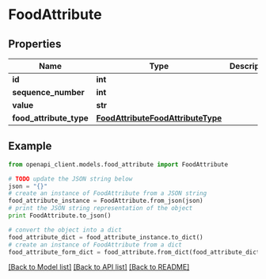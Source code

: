 # FoodAttribute


## Properties

Name | Type | Description | Notes
------------ | ------------- | ------------- | -------------
**id** | **int** |  | [optional] 
**sequence_number** | **int** |  | [optional] 
**value** | **str** |  | [optional] 
**food_attribute_type** | [**FoodAttributeFoodAttributeType**](FoodAttributeFoodAttributeType.md) |  | [optional] 

## Example

```python
from openapi_client.models.food_attribute import FoodAttribute

# TODO update the JSON string below
json = "{}"
# create an instance of FoodAttribute from a JSON string
food_attribute_instance = FoodAttribute.from_json(json)
# print the JSON string representation of the object
print FoodAttribute.to_json()

# convert the object into a dict
food_attribute_dict = food_attribute_instance.to_dict()
# create an instance of FoodAttribute from a dict
food_attribute_form_dict = food_attribute.from_dict(food_attribute_dict)
```
[[Back to Model list]](../README.md#documentation-for-models) [[Back to API list]](../README.md#documentation-for-api-endpoints) [[Back to README]](../README.md)


